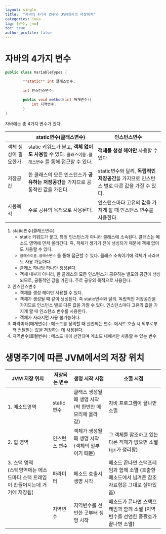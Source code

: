 ```yaml
---
layout: single
title:  "자바의 4가지 변수와 JVM에서의 저장위치"
categories: java
tag: [변수, jvm]
toc: true
author_profile: false
---
```


# 자바의 4가지 변수

```java
public class VariableTypes {

		**static** int 클래스변수;
		
		int 인스턴스변수;
		
		public void method(int 매개변수){
			int 지역변수;
		}
}
```

자바에는 총 4가지 변수가 있다.

|  | static변수(클래스변수) | 인스턴스변수 |
| --- | --- | --- |
| 객체 생성이 필요한가 | static 키워드가 붙고, **객체 없이도 사용**할 수 있다. `클래스이름.클래스변수` 를 통해 접근할 수 있다. | **객체를 생성 해야만** 사용할 수 있다 |
| 저장공간 | 한 클래스의 모든 인스턴스가 **공유하는 저장공간**을 가지므로 공통적인 값을 가진다. | static변수와 달리, **독립적인 저장공간**을 가지므로 인스턴스 별로 다른 값을 가질 수 있다. |
| 사용목적 | 주로 공유의 목적으로 사용된다. | 인스턴스마다 고유의 값을 가지게 할 때 인스턴스 변수를 사용한다. |

1. static변수(클래스변수)
    - static 키워드가 붙고, 특정 인스턴스가 아니라 클래스에 소속된다. 클래스는 메소드 영역에 먼저 올라간다. 즉, 객체가 생기기 전에 생성되기 때문에 객체 없이도 사용할 수 있다.
    - `클래스이름.클래스변수` 를 통해 접근할 수 있다. 클래스 소속이기에 객체가 사라져도 사용 가능하다.
    - 클래스 하나당 하나만 생성된다.
    - 객체 내부가 아니라, 한 클래스의 모든 인스턴스가 공유하는 별도의 공간에 생성되므로, 공통적인 값을 가진다. 주로 공유의 목적으로 사용된다.
2. 인스턴스변수
    - 객체를 생성 해야만 사용할 수 있다.
    - 객체가 생성될 때 같이 생성된다. 즉 static변수와 달리, 독립적인 저장공간을 가지므로 인스턴스 별로 다른 값을 가질 수 있다. 인스턴스마다 고유의 값을 가지게 할 때 인스턴스 변수를 사용한다.
    - 객체가 사라지면 사용 불가능하다.
3. 파라미터(매개변수) : 메소드를 정의할 때 선언되는 변수. 메서드 호출 시 외부로부터 전달받는 값을 저장하는 데 사용된다. 
4. 지역변수(로컬변수) : 메소드 내에 선언되며 메소드 내에서만 사용할 수 있는 변수


# 생명주기에 따른 JVM에서의 저장 위치

| JVM 저장 위치 | 저장되는 변수 | 생명 시작 시점 | 소멸 시점 |
| --- | --- | --- | --- |
| 1. 메소드영역 | static 변수 | 클래스 생성될 때 생명 시작 (딱 한번만 메모리에 올라감) | 자바 프로그램이 끝나면 소멸 |
| 2. 힙 영역 | 인스턴스 변수 | 객체가 생성될 때 생명 시작 (객체의 일부이기 때문) | 그 객체를 참조하고 있는 다른 객체가 없으면 소멸(gc가 정리함) |
| 3. 스택 영역 <br> (스택영역에는 메소드마다 스택 프레임이 만들어지는데 거기에 저장됨) | 파라미터 | 메소드 호출시 생명 시작 | 메소드 끝나면 스택프레임과 함께 소멸 (호출한 메소드에서 넘겨준 참조 자료형은 그대로 살아있음) |
|  | 지역변수 | 지역변수를 선언한 곳부터 생명 시작 | 메소드가 끝나면 스택프레임과 함께 소멸 (지역변수를 선언한 중괄호가 끝나면 소멸) |